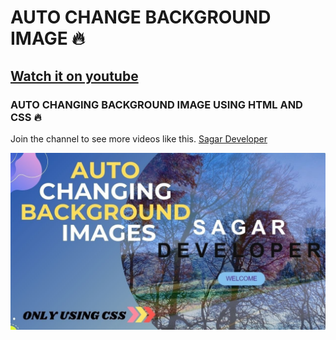 # AUTO CHANGE BACKGROUND IMAGE 🔥
## [Watch it on youtube](https://youtu.be/IwEqvjsDVU0)
### AUTO CHANGING BACKGROUND IMAGE USING HTML AND CSS 🔥

Join the channel to see more videos like this. [Sagar Developer](https://www.youtube.com/c/SagarDeveloper)

![Modal popup](images/preview.jpg)

